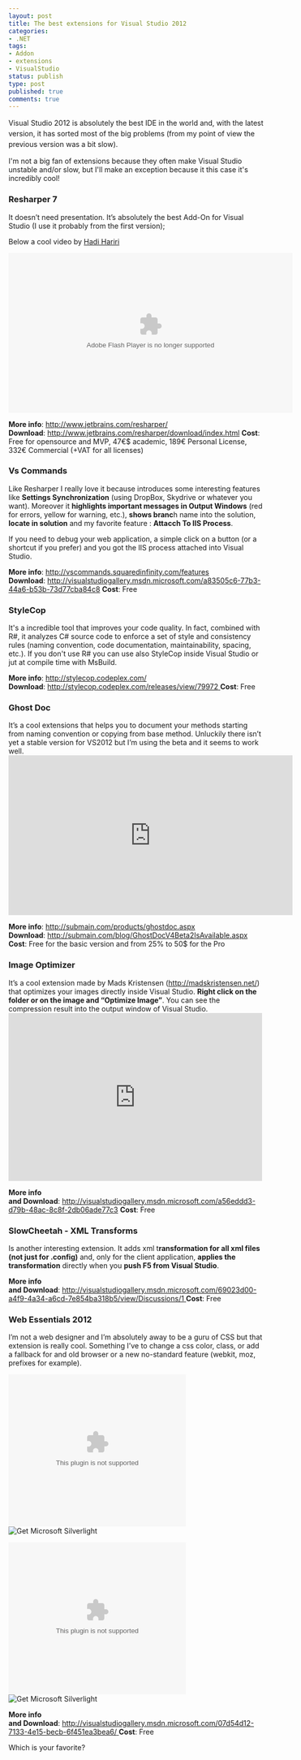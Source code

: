 ```yaml
---
layout: post
title: The best extensions for Visual Studio 2012
categories:
- .NET
tags:
- Addon
- extensions
- VisualStudio
status: publish
type: post
published: true
comments: true
---
```

<span style="line-height: 1.5em;">Visual Studio 2012 is absolutely the best IDE in the world and, with the latest version, it has sorted most of the big problems (from my point of view the previous version was a bit slow)</span>.

I'm not a big fan of extensions because they often make Visual Studio unstable and/or slow, but I'll make an exception because it this case it's incredibly cool!
<h3><strong>Resharper 7</strong></h3>
It doesn’t need presentation. It’s absolutely the best Add-On for Visual Studio (I use it probably from the first version);

Below a cool video by <a title="Hadi Hariri" href="http://hadihariri.com/" target="_blank">Hadi Hariri</a>

<object id="_fp_0.8801377154886723" width="560" height="315" classid="clsid:d27cdb6e-ae6d-11cf-96b8-444553540000" codebase="http://download.macromedia.com/pub/shockwave/cabs/flash/swflash.cab#version=6,0,40,0" name="player"><param name="allowfullscreen" value="true" /><param name="allowscriptaccess" value="always" /><param name="wmode" value="transparent" /><param name="quality" value="high" /><param name="flashvars" value="config=%7B%22plugins%22%3A%7B%22viral%22%3A%7B%22share%22%3Afalse%2C%22email%22%3Afalse%2C%22callType%22%3A%22default%22%2C%22url%22%3A%22http%3A//tv.jetbrains.net/flowplayer/flowplayer.viralvideos-3.2.9.swf%22%7D%2C%22dock%22%3A%7B%22horizontal%22%3Afalse%2C%22autoHide%22%3Atrue%2C%22right%22%3A15%2C%22width%22%3A%227pct%22%7D%2C%22controls%22%3A%7B%22stop%22%3Atrue%2C%22callType%22%3A%22default%22%2C%22backgroundColor%22%3A%22%23000000%22%2C%22url%22%3A%22http%3A//tv.jetbrains.net/flowplayer/flowplayer.controls-3.2.8.swf%22%7D%7D%2C%22clip%22%3A%7B%22pageUrl%22%3A%22http%3A//tv.jetbrains.net/videocontent/why-resharper-is-awesome%22%2C%22autoBuffering%22%3Atrue%2C%22url%22%3A%22http%3A//tv.jetbrains.net/sites/default/files/videos/converted/Overview.mp4%22%2C%22baseUrl%22%3A%22http%3A//tv.jetbrains.net%22%2C%22scaling%22%3A%22orig%22%2C%22autoPlay%22%3Afalse%7D%2C%22playlist%22%3A%5B%7B%22baseUrl%22%3A%22http%3A//tv.jetbrains.net%22%2C%22autoBuffering%22%3Atrue%2C%22scaling%22%3A%22orig%22%2C%22autoPlay%22%3Afalse%2C%22url%22%3A%22http%3A//tv.jetbrains.net/sites/default/files/videos/converted/Overview.mp4%22%7D%5D%7D" /><param name="src" value="http://tv.jetbrains.net/flowplayer/flowplayer-3.2.10.swf" /><embed id="_fp_0.8801377154886723" width="560" height="315" type="application/x-shockwave-flash" src="http://tv.jetbrains.net/flowplayer/flowplayer-3.2.10.swf" allowfullscreen="true" allowscriptaccess="always" wmode="transparent" quality="high" flashvars="config=%7B%22plugins%22%3A%7B%22viral%22%3A%7B%22share%22%3Afalse%2C%22email%22%3Afalse%2C%22callType%22%3A%22default%22%2C%22url%22%3A%22http%3A//tv.jetbrains.net/flowplayer/flowplayer.viralvideos-3.2.9.swf%22%7D%2C%22dock%22%3A%7B%22horizontal%22%3Afalse%2C%22autoHide%22%3Atrue%2C%22right%22%3A15%2C%22width%22%3A%227pct%22%7D%2C%22controls%22%3A%7B%22stop%22%3Atrue%2C%22callType%22%3A%22default%22%2C%22backgroundColor%22%3A%22%23000000%22%2C%22url%22%3A%22http%3A//tv.jetbrains.net/flowplayer/flowplayer.controls-3.2.8.swf%22%7D%7D%2C%22clip%22%3A%7B%22pageUrl%22%3A%22http%3A//tv.jetbrains.net/videocontent/why-resharper-is-awesome%22%2C%22autoBuffering%22%3Atrue%2C%22url%22%3A%22http%3A//tv.jetbrains.net/sites/default/files/videos/converted/Overview.mp4%22%2C%22baseUrl%22%3A%22http%3A//tv.jetbrains.net%22%2C%22scaling%22%3A%22orig%22%2C%22autoPlay%22%3Afalse%7D%2C%22playlist%22%3A%5B%7B%22baseUrl%22%3A%22http%3A//tv.jetbrains.net%22%2C%22autoBuffering%22%3Atrue%2C%22scaling%22%3A%22orig%22%2C%22autoPlay%22%3Afalse%2C%22url%22%3A%22http%3A//tv.jetbrains.net/sites/default/files/videos/converted/Overview.mp4%22%7D%5D%7D" name="player" /></object>

<strong>More info</strong>: <a href="http://www.jetbrains.com/resharper/">http://www.jetbrains.com/resharper/</a>
<strong>Download</strong>: <a href="http://www.jetbrains.com/resharper/download/index.html">http://www.jetbrains.com/resharper/download/index.html
</a><strong>Cost</strong>: Free for opensource and MVP, 47€$ academic, 189€ Personal License, 332€ Commercial (+VAT for all licenses)
<h3><strong>Vs Commands</strong></h3>
Like Resharper I really love it because introduces some interesting features like <strong>Settings Synchronization</strong> (using DropBox, Skydrive or whatever you want). Moreover it <strong>highlights important messages in Output Windows</strong> (red for errors, yellow for warning, etc.), <strong>shows branc</strong>h name into the solution, <strong>locate in solution</strong> and my favorite feature : <strong>Attacch To IIS Process</strong>.

If you need to debug your web application, a simple click on a button (or a shortcut if you prefer) and you got the IIS process attached into Visual Studio.

<strong>More info</strong>: <a href="http://vscommands.squaredinfinity.com/features">http://vscommands.squaredinfinity.com/features
</a><strong>Download</strong>: <a href="http://visualstudiogallery.msdn.microsoft.com/a83505c6-77b3-44a6-b53b-73d77cba84c8">http://visualstudiogallery.msdn.microsoft.com/a83505c6-77b3-44a6-b53b-73d77cba84c8
</a><strong>Cost</strong>: Free
<h3><strong>StyleCop</strong></h3>
It's a incredible tool that improves your code quality. In fact, combined with R#, it analyzes C# source code to enforce a set of style and consistency rules (naming convention, code documentation, maintainability, spacing, etc.). If you don't use R# you can use also StyleCop inside Visual Studio or jut at compile time with MsBuild.

<strong>More info</strong>: <a href="http://stylecop.codeplex.com/">http://stylecop.codeplex.com/</a><a href="http://vscommands.squaredinfinity.com/features">
</a><strong>Download</strong>: <a href="http://stylecop.codeplex.com/releases/view/79972">http://stylecop.codeplex.com/releases/view/79972</a><a href="http://visualstudiogallery.msdn.microsoft.com/a83505c6-77b3-44a6-b53b-73d77cba84c8">
</a><strong>Cost</strong>: Free
<h3><strong>Ghost Doc</strong></h3>
It’s a cool extensions that helps you to document your methods starting from naming convention or copying from base method.
Unluckily there isn’t yet a stable version for VS2012 but I’m using the beta and it seems to work well.

<iframe src="http://www.youtube.com/embed/4aA4VZoVDQw" frameborder="0" width="560" height="315"></iframe>

<strong>More info</strong>: <a href="http://submain.com/products/ghostdoc.aspx">http://submain.com/products/ghostdoc.aspx</a><a href="http://vscommands.squaredinfinity.com/features">
</a><strong>Download</strong>: <a href="http://submain.com/blog/GhostDocV4Beta2IsAvailable.aspx">http://submain.com/blog/GhostDocV4Beta2IsAvailable.aspx</a><a href="http://visualstudiogallery.msdn.microsoft.com/a83505c6-77b3-44a6-b53b-73d77cba84c8">
</a><strong>Cost</strong>: Free for the basic version and from 25% to 50$ for the Pro
<h3><strong>Image Optimizer</strong></h3>
It’s a cool extension made by Mads Kristensen (<a href="http://madskristensen.net/">http://madskristensen.net/</a>) that optimizes your images directly inside Visual Studio. <strong>Right click on the folder or on the image and “Optimize Image”</strong>. You can see the compression result into the output window of Visual Studio.

<iframe src="http://player.vimeo.com/video/17202901" frameborder="0" width="500" height="331"></iframe>

<strong><strong>More info and </strong>Download</strong>: <a href="http://visualstudiogallery.msdn.microsoft.com/a56eddd3-d79b-48ac-8c8f-2db06ade77c3">http://visualstudiogallery.msdn.microsoft.com/a56eddd3-d79b-48ac-8c8f-2db06ade77c3
</a><strong>Cost</strong>: Free
<h3><strong>SlowCheetah - XML Transforms</strong></h3>
Is another interesting extension. It adds xml t<strong>ransformation for all xml files (not just for .config)</strong> and, only for the client application, <strong>applies the transformation</strong> directly when you <strong>push F5 from Visual Studio</strong>.

<strong><strong>More info and </strong>Download</strong>: <a href="http://visualstudiogallery.msdn.microsoft.com/69023d00-a4f9-4a34-a6cd-7e854ba318b5/view/Discussions/1">http://visualstudiogallery.msdn.microsoft.com/69023d00-a4f9-4a34-a6cd-7e854ba318b5/view/Discussions/1</a><a href="http://visualstudiogallery.msdn.microsoft.com/a56eddd3-d79b-48ac-8c8f-2db06ade77c3">
</a><strong>Cost</strong>: Free
<h3><strong>Web Essentials 2012</strong></h3>
I’m not a web designer and I’m absolutely away to be a guru of CSS but that extension is really cool. Something I’ve to change a css color, class, or add a fallback for and old browser or a new no-standard feature (webkit, moz, prefixes for example).

<object width="350" height="300" classid="clsid:dfeaf541-f3e1-4c24-acac-99c30715084a"><param name="source" value="http://visualstudiogallery.msdn.microsoft.com/Content/Common/videoplayer.xap" /><param name="initParams" value="deferredLoad=true,duration=0,m=http://i1.visualstudiogallery.msdn.s-msft.com/07d54d12-7133-4e15-becb-6f451ea3bea6/image/file/80261/1/vendor specific sync.wmv,autostart=false,autohide=true,showembed=true, postid=0" /><param name="background" value="#00FFFFFF" /><param name="src" value="data:application/x-silverlight-2," /><param name="initparams" value="deferredLoad=true,duration=0,m=http://i1.visualstudiogallery.msdn.s-msft.com/07d54d12-7133-4e15-becb-6f451ea3bea6/image/file/80261/1/vendor specific sync.wmv,autostart=false,autohide=true,showembed=true, postid=0" /><embed width="350" height="300" type="application/x-silverlight-2" src="data:application/x-silverlight-2," source="http://visualstudiogallery.msdn.microsoft.com/Content/Common/videoplayer.xap" initParams="deferredLoad=true,duration=0,m=http://i1.visualstudiogallery.msdn.s-msft.com/07d54d12-7133-4e15-becb-6f451ea3bea6/image/file/80261/1/vendor specific sync.wmv,autostart=false,autohide=true,showembed=true, postid=0" background="#00FFFFFF" initparams="deferredLoad=true,duration=0,m=http://i1.visualstudiogallery.msdn.s-msft.com/07d54d12-7133-4e15-becb-6f451ea3bea6/image/file/80261/1/vendor specific sync.wmv,autostart=false,autohide=true,showembed=true, postid=0" /><a href="http://go.microsoft.com/fwlink/?LinkID=124807" style="text-decoration: none;"><img src="http://go.microsoft.com/fwlink/?LinkId=108181" alt="Get Microsoft Silverlight" style="border-style: none" /></a></object>

<object width="350" height="300" classid="clsid:dfeaf541-f3e1-4c24-acac-99c30715084a"><param name="source" value="http://visualstudiogallery.msdn.microsoft.com/Content/Common/videoplayer.xap" /><param name="initParams" value="deferredLoad=true,duration=0,m=http://i1.visualstudiogallery.msdn.s-msft.com/07d54d12-7133-4e15-becb-6f451ea3bea6/image/file/80320/1/less.wmv,autostart=false,autohide=true,showembed=true, postid=0" /><param name="background" value="#00FFFFFF" /><param name="src" value="data:application/x-silverlight-2," /><param name="initparams" value="deferredLoad=true,duration=0,m=http://i1.visualstudiogallery.msdn.s-msft.com/07d54d12-7133-4e15-becb-6f451ea3bea6/image/file/80320/1/less.wmv,autostart=false,autohide=true,showembed=true, postid=0" /><embed width="350" height="300" type="application/x-silverlight-2" src="data:application/x-silverlight-2," source="http://visualstudiogallery.msdn.microsoft.com/Content/Common/videoplayer.xap" initParams="deferredLoad=true,duration=0,m=http://i1.visualstudiogallery.msdn.s-msft.com/07d54d12-7133-4e15-becb-6f451ea3bea6/image/file/80320/1/less.wmv,autostart=false,autohide=true,showembed=true, postid=0" background="#00FFFFFF" initparams="deferredLoad=true,duration=0,m=http://i1.visualstudiogallery.msdn.s-msft.com/07d54d12-7133-4e15-becb-6f451ea3bea6/image/file/80320/1/less.wmv,autostart=false,autohide=true,showembed=true, postid=0" /><a href="http://go.microsoft.com/fwlink/?LinkID=124807" style="text-decoration: none;"><img src="http://go.microsoft.com/fwlink/?LinkId=108181" alt="Get Microsoft Silverlight" style="border-style: none" /></a></object>

<strong><strong>More info and </strong>Download</strong>: <a href="http://visualstudiogallery.msdn.microsoft.com/07d54d12-7133-4e15-becb-6f451ea3bea6/">http://visualstudiogallery.msdn.microsoft.com/07d54d12-7133-4e15-becb-6f451ea3bea6/</a><a href="http://visualstudiogallery.msdn.microsoft.com/a56eddd3-d79b-48ac-8c8f-2db06ade77c3">
</a><strong>Cost</strong>: Free

Which is your favorite?
